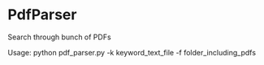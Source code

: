 # PdfParser
Search through bunch of PDFs

Usage:
python pdf_parser.py -k keyword_text_file -f folder_including_pdfs
